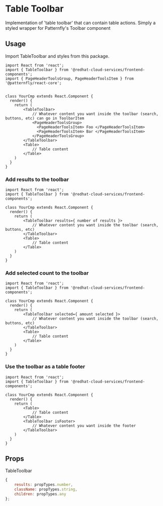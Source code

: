 # Table Toolbar

Implementation of 'table toolbar' that can contain table actions. Simply a styled wrapper for Patternfly's Toolbar component

## Usage

Import TableToolbar and styles from this package.

```JSX
import React from 'react';
import { TableToolbar } from '@redhat-cloud-services/frontend-components';
import { PageHeaderToolsGroup, PageHeaderToolsItem } from '@patternfly/react-core';


class YourCmp extends React.Component {
  render() {
    return (
        <TableToolbar>
            // Whatever content you want inside the toolbar (search, buttons, etc) can go in ToolbarItem
            <PageHeaderToolsGroup>
              <PageHeaderToolsItem> Foo </PageHeaderToolsItem>
              <PageHeaderToolsItem> Bar </PageHeaderToolsItem>
            </PageHeaderToolsGroup>
        </TableToolbar>
        <Table>
            // Table content
        </Table>
    )
  }
}
```

### Add results to the toolbar

```JSX
import React from 'react';
import { TableToolbar } from '@redhat-cloud-services/frontend-components';

class YourCmp extends React.Component {
  render() {
    return (
        <TableToolbar results={ number of results }>
            // Whatever content you want inside the toolbar (search, buttons, etc)
        </TableToolbar>
        <Table>
            // Table content
        </Table>
    )
  }
}
```

### Add selected count to the toolbar

```JSX
import React from 'react';
import { TableToolbar } from '@redhat-cloud-services/frontend-components';

class YourCmp extends React.Component {
  render() {
    return (
        <TableToolbar selected={ amount selected }>
            // Whatever content you want inside the toolbar (search, buttons, etc)
        </TableToolbar>
        <Table>
            // Table content
        </Table>
    )
  }
}
```

### Use the toolbar as a table footer

```JSX
import React from 'react';
import { TableToolbar } from '@redhat-cloud-services/frontend-components';

class YourCmp extends React.Component {
  render() {
    return (
        <Table>
            // Table content
        </Table>
        <TableToolbar isFooter>
            // Whatever content you want inside the footer
        </TableToolbar>
    )
  }
}
```

## Props

TableToolbar

```javascript
{
    results: propTypes.number,
    className: propTypes.string,
    children: propTypes.any
};
```
